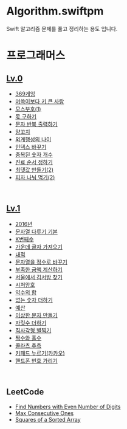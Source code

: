 # Algorithm.swiftpm
Swift 알고리즘 문제를 풀고 정리하는 용도 입니다.

# 프로그래머스

## [Lv.0](https://github.com/Bhoon-coding/Algorithm.swiftpm/tree/main/Programmers/Lv.0)

- [369게임](https://github.com/Bhoon-coding/Algorithm.swiftpm/tree/main/Programmers/Lv.0/369%EA%B2%8C%EC%9E%84)
- [머쓱이보다 키 큰 사람](https://github.com/Bhoon-coding/Algorithm.swiftpm/tree/main/Programmers/Lv.0/%EB%A8%B8%EC%93%B1%EC%9D%B4%EB%B3%B4%EB%8B%A4%20%ED%82%A4%20%ED%81%B0%20%EC%82%AC%EB%9E%8C)
- [모스부호(1)](https://github.com/Bhoon-coding/Algorithm.swiftpm/tree/main/Programmers/Lv.0/%EB%AA%A8%EC%8A%A4%EB%B6%80%ED%98%B8(1))
- [몫 구하기](https://github.com/Bhoon-coding/Algorithm.swiftpm/tree/main/Programmers/Lv.0/%EB%AA%AB%20%EA%B5%AC%ED%95%98%EA%B8%B0)
- [문자 반복 출력하기](https://github.com/Bhoon-coding/Algorithm.swiftpm/tree/main/Programmers/Lv.0/%EB%AC%B8%EC%9E%90%20%EB%B0%98%EB%B3%B5%20%EC%B6%9C%EB%A0%A5%ED%95%98%EA%B8%B0)
- [양꼬치](https://github.com/Bhoon-coding/Algorithm.swiftpm/tree/main/Programmers/Lv.0/%EC%96%91%EA%BC%AC%EC%B9%98)
- [외계행성의 나이](https://github.com/Bhoon-coding/Algorithm.swiftpm/tree/main/Programmers/Lv.0/%EC%99%B8%EA%B3%84%ED%96%89%EC%84%B1%EC%9D%98%20%EB%82%98%EC%9D%B4)
- [인덱스 바꾸기](https://github.com/Bhoon-coding/Algorithm.swiftpm/tree/main/Programmers/Lv.0/%EC%9D%B8%EB%8D%B1%EC%8A%A4%20%EB%B0%94%EA%BE%B8%EA%B8%B0)
- [중복된 숫자 개수](https://github.com/Bhoon-coding/Algorithm.swiftpm/tree/main/Programmers/Lv.0/%EC%A4%91%EB%B3%B5%EB%90%9C%20%EC%88%AB%EC%9E%90%20%EA%B0%9C%EC%88%98)
- [진료 순서 정하기](https://github.com/Bhoon-coding/Algorithm.swiftpm/tree/main/Programmers/Lv.0/%EC%A7%84%EB%A3%8C%20%EC%88%9C%EC%84%9C%20%EC%A0%95%ED%95%98%EA%B8%B0)
- [최댓값 만들기(2)](https://github.com/Bhoon-coding/Algorithm.swiftpm/tree/main/Programmers/Lv.0/%EC%B5%9C%EB%8C%93%EA%B0%92%20%EB%A7%8C%EB%93%A4%EA%B8%B0(2))
- [피자 나눠 먹기(2)](https://github.com/Bhoon-coding/Algorithm.swiftpm/tree/main/Programmers/Lv.0/%ED%94%BC%EC%9E%90%20%EB%82%98%EB%88%A0%20%EB%A8%B9%EA%B8%B0(2))

<br>

## [Lv.1](https://github.com/Bhoon-coding/Algorithm.swiftpm/tree/main/Programmers/Lv.1)

- [2016년](https://github.com/Bhoon-coding/Algorithm.swiftpm/tree/main/Programmers/Lv.1/2016%EB%85%84)
- [문자열 다루기 기본](https://github.com/Bhoon-coding/Algorithm.swiftpm/blob/main/Programmers/Lv.1/%EB%AC%B8%EC%9E%90%EC%97%B4%20%EB%8B%A4%EB%A3%A8%EA%B8%B0%20%EA%B8%B0%EB%B3%B8/README.md)
- [K번째수](https://github.com/Bhoon-coding/Algorithm.swiftpm/tree/main/Programmers/Lv.1/K%EB%B2%88%EC%A7%B8%EC%88%98/MyPlayground.playground)
- [가운데 글자 가져오기](https://github.com/Bhoon-coding/Algorithm.swiftpm/tree/main/Programmers/Lv.1/%EA%B0%80%EC%9A%B4%EB%8D%B0%20%EA%B8%80%EC%9E%90%20%EA%B0%80%EC%A0%B8%EC%98%A4%EA%B8%B0)
- [내적](https://github.com/Bhoon-coding/Algorithm.swiftpm/tree/main/Programmers/Lv.1/%EB%82%B4%EC%A0%81)
- [문자열을 정수로 바꾸기](https://github.com/Bhoon-coding/Algorithm.swiftpm/tree/main/Programmers/Lv.1/%EB%AC%B8%EC%9E%90%EC%97%B4%EC%9D%84%20%EC%A0%95%EC%88%98%EB%A1%9C%20%EB%B0%94%EA%BE%B8%EA%B8%B0)
- [부족한 금액 계산하기](https://github.com/Bhoon-coding/Algorithm.swiftpm/tree/main/Programmers/Lv.1/%EB%B6%80%EC%A1%B1%ED%95%9C%20%EA%B8%88%EC%95%A1%20%EA%B3%84%EC%82%B0%ED%95%98%EA%B8%B0/MyPlayground.playground)
- [서울에서 김서방 찾기](https://github.com/Bhoon-coding/Algorithm.swiftpm/tree/main/Programmers/Lv.1/%EC%84%9C%EC%9A%B8%EC%97%90%EC%84%9C%20%EA%B9%80%EC%84%9C%EB%B0%A9%20%EC%B0%BE%EA%B8%B0)
- [시저암호](https://github.com/Bhoon-coding/Algorithm.swiftpm/tree/main/Programmers/Lv.1/%EC%8B%9C%EC%A0%80%EC%95%94%ED%98%B8)
- [약수의 합](https://github.com/Bhoon-coding/Algorithm.swiftpm/tree/main/Programmers/Lv.1/%EC%95%BD%EC%88%98%EC%9D%98%20%ED%95%A9)
- [없는 숫자 더하기](https://github.com/Bhoon-coding/Algorithm.swiftpm/tree/main/Programmers/Lv.1#:~:text=5%20months%20ago-,%EC%97%86%EB%8A%94%20%EC%88%AB%EC%9E%90%20%EB%8D%94%ED%95%98%EA%B8%B0,-Update%20README.md)
- [예산](https://github.com/Bhoon-coding/Algorithm.swiftpm/blob/main/Programmers/Lv.1/%EC%98%88%EC%82%B0/MyPlayground.playground/Contents.swift)
- [이상한 문자 만들기](https://github.com/Bhoon-coding/Algorithm.swiftpm/tree/main/Programmers/Lv.1/%EC%9D%B4%EC%83%81%ED%95%9C%20%EB%AC%B8%EC%9E%90%20%EB%A7%8C%EB%93%A4%EA%B8%B0)
- [자릿수 더하기](https://github.com/Bhoon-coding/Algorithm.swiftpm/tree/main/Programmers/Lv.1/%EC%9E%90%EB%A6%BF%EC%88%98%20%EB%8D%94%ED%95%98%EA%B8%B0)
- [직사각형 별찍기](https://github.com/Bhoon-coding/Algorithm.swiftpm/tree/main/Programmers/Lv.1/%EC%A7%81%EC%82%AC%EA%B0%81%ED%98%95%20%EB%B3%84%EC%B0%8D%EA%B8%B0/MyPlayground.playground)
- [짝수와 홀수](https://github.com/Bhoon-coding/Algorithm.swiftpm/tree/main/Programmers/Lv.1/%EC%A7%9D%EC%88%98%EC%99%80%20%ED%99%80%EC%88%98/MyPlayground.playground)
- [콜라츠 추측](https://github.com/Bhoon-coding/Algorithm.swiftpm/tree/main/Programmers/Lv.1/%EC%BD%9C%EB%9D%BC%EC%B8%A0%20%EC%B6%94%EC%B8%A1)
- [키패드 누르기(카카오)](https://github.com/Bhoon-coding/Algorithm.swiftpm/tree/main/Programmers/Lv.1/%ED%82%A4%ED%8C%A8%EB%93%9C%20%EB%88%84%EB%A5%B4%EA%B8%B0%20(%EC%B9%B4%EC%B9%B4%EC%98%A4))
- [핸드폰 번호 가리기](https://github.com/Bhoon-coding/Algorithm.swiftpm/tree/main/Programmers/Lv.1/%ED%95%B8%EB%93%9C%ED%8F%B0%20%EB%B2%88%ED%98%B8%20%EA%B0%80%EB%A6%AC%EA%B8%B0)

<br>

## LeetCode

- [Find Numbers with Even Number of Digits](https://github.com/Bhoon-coding/Algorithm.swiftpm/tree/main/LeetCode/Explore/Find%20Numbers%20with%20Even%20Number%20of%20Digits)
- [Max Consecutive Ones](https://github.com/Bhoon-coding/Algorithm.swiftpm/tree/main/LeetCode/Explore/Max%20Consecutive%20Ones)
- [Squares of a Sorted Array](https://github.com/Bhoon-coding/Algorithm.swiftpm/tree/main/LeetCode/Explore/Squares%20of%20a%20Sorted%20Array)
